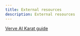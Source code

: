 ```yaml
---
title: External resources
description: External resources
---
```


[Verve AI Karat guide](/interview-section/external-resources/karat/index)